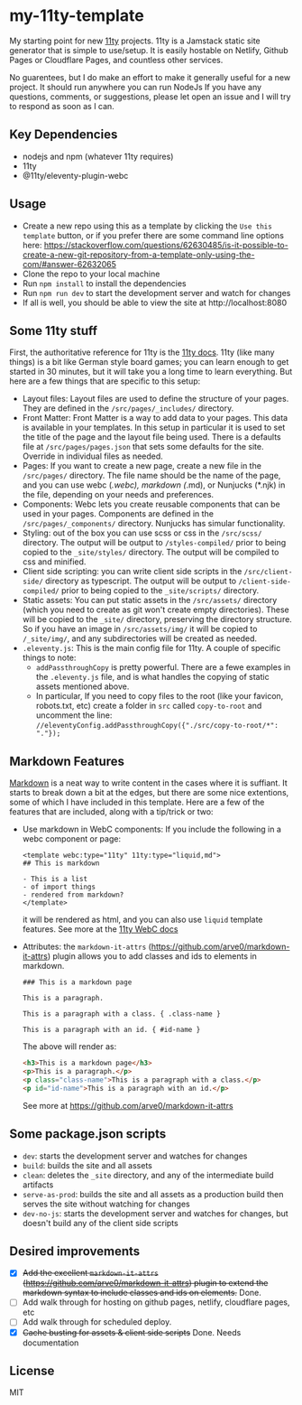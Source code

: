 # my-11ty-template
My starting point for new [11ty](https://www.11ty.dev/) projects. 11ty is a Jamstack static site generator that is simple to use/setup. It is easily hostable on Netlify, Github Pages or Cloudflare Pages, and countless other services.  

No guarentees, but I do make an effort to make it generally useful for a new project. It should run anywhere you can run NodeJs If you have any questions, comments, or suggestions, please let open an issue and I will try to respond as soon as I can.  

## Key Dependencies
- nodejs and npm (whatever 11ty requires)
- 11ty
- @11ty/eleventy-plugin-webc

## Usage
- Create a new repo using this as a template by clicking the `Use this template` button, or if you prefer there are some command line options here: https://stackoverflow.com/questions/62630485/is-it-possible-to-create-a-new-git-repository-from-a-template-only-using-the-com/#answer-62632065
- Clone the repo to your local machine
- Run `npm install` to install the dependencies
- Run `npm run dev` to start the development server and watch for changes
- If all is well, you should be able to view the site at http://localhost:8080

## Some 11ty stuff
First, the authoritative reference for 11ty is the [11ty docs](https://www.11ty.dev/docs/). 11ty (like many things) is a bit like German style board games; you can learn enough to get started in 30 minutes, but it will take you a long time to learn everything. But here are a few things that are specific to this setup:
- Layout files: Layout files are used to define the structure of your pages. They are defined in the `/src/pages/_includes/` directory.
- Front Matter: Front Matter is a way to add data to your pages. This data is available in your templates. In this setup in particular it is used to set the title of the page and the layout file being used. There is a defaults file at `/src/pages/pages.json` that sets some defaults for the site. Override in individual files as needed.
- Pages: If you want to create a new page, create a new file in the `/src/pages/` directory. The file name should be the name of the page, and you can use webc (*.webc), markdown (*.md), or Nunjucks (*.njk) in the file, depending on your needs and preferences.
- Components: Webc lets you create reusable components that can be used in your pages. Components are defined in the `/src/pages/_components/` directory. Nunjucks has simular functionality.
- Styling: out of the box you can use scss or css in the `/src/scss/` directory. The output will be output to `/styles-compiled/` prior to being copied to the `_site/styles/` directory. The output will be compiled to css and minified.
- Client side scripting: you can write client side scripts in the `/src/client-side/` directory as typescript. The output will be output to `/client-side-compiled/` prior to being copied to the `_site/scripts/` directory.
- Static assets: You can put static assets in the `/src/assets/` directory (which you need to create as git won't create empty directories). These will be copied to the `_site/` directory, preserving the directory structure. So if you have an image in `/src/assets/img/` it will be copied to `/_site/img/`, and any subdirectories will be created as needed.
- `.eleventy.js`: This is the main config file for 11ty. A couple of specific things to note:
  - `addPassthroughCopy` is pretty powerful. There are a fewe examples in the `.eleventy.js` file, and is what handles the copying of static assets mentioned above.
  - In particular, If you need to copy files to the root (like your favicon, robots.txt, etc) create a folder in `src` called `copy-to-root` and uncomment the line:
  `//eleventyConfig.addPassthroughCopy({"./src/copy-to-root/*": "."});`

## Markdown Features
[Markdown](https://commonmark.org/) is a neat way to write content in the cases where it is suffiant. It starts to break down a bit at the edges, but there are some nice extentions, some of which I have included in this template. Here are a few of the features that are included, along with a tip/trick or two:
- Use markdown in WebC components: If you include the following in a webc component or page:
  ```
  <template webc:type="11ty" 11ty:type="liquid,md">
  ## This is markdown

  - This is a list
  - of import things
  - rendered from markdown?
  </template>
  ```
  it will be rendered as html, and you can also use `liquid` template features. See more at the [11ty WebC docs](https://www.11ty.dev/docs/languages/webc/#using-template-syntax-to-generate-content)

- Attributes: the `markdown-it-attrs` (https://github.com/arve0/markdown-it-attrs) plugin allows you to add classes and ids to elements in markdown.
  ```
  ### This is a markdown page

  This is a paragraph.

  This is a paragraph with a class. { .class-name }

  This is a paragraph with an id. { #id-name }
  ```
  The above will render as:
  ```html
  <h3>This is a markdown page</h3>
  <p>This is a paragraph.</p>
  <p class="class-name">This is a paragraph with a class.</p>
  <p id="id-name">This is a paragraph with an id.</p>
  ```
  See more at https://github.com/arve0/markdown-it-attrs


## Some package.json scripts
- `dev`: starts the development server and watches for changes
- `build`: builds the site and all assets
- `clean`: deletes the `_site` directory, and any of the intermediate build artifacts
- `serve-as-prod`: builds the site and all assets as a production build then serves the site without watching for changes
- `dev-no-js`: starts the development server and watches for changes, but doesn't build any of the client side scripts

## Desired improvements
- [x] ~~Add the excellent `markdown-it-attrs` (https://github.com/arve0/markdown-it-attrs) plugin to extend the markdown syntax to include classes and ids on elements.~~ Done. 
- [ ] Add walk through for hosting on github pages, netlify, cloudflare pages, etc
- [ ] Add walk through for scheduled deploy.
- [x] ~~Cache busting for assets & client side scripts~~ Done. Needs documentation

## License
MIT